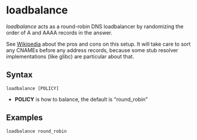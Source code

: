 # loadbalance

*loadbalance* acts as a round-robin DNS loadbalancer by randomizing the order of A and AAAA records
 in the answer.
 
 See [Wikipedia](https://en.wikipedia.org/wiki/Round-robin_DNS) about the pros and cons on this
 setup. It will take care to sort any CNAMEs before any address records, because some stub resolver
 implementations (like glibc) are particular about that.

## Syntax

~~~
loadbalance [POLICY]
~~~

* **POLICY** is how to balance, the default is "round_robin"

## Examples

~~~
loadbalance round_robin
~~~
